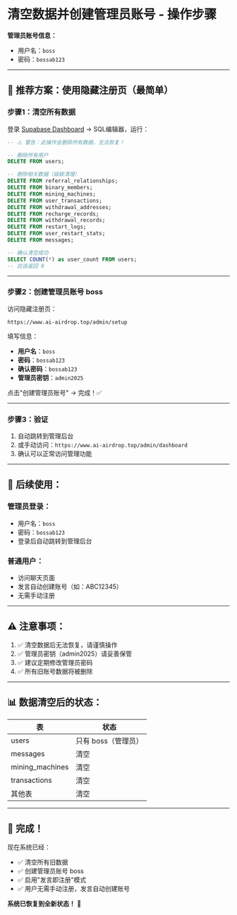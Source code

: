 # 清空数据并创建管理员账号 - 操作步骤

**管理员账号信息：**
- 用户名：`boss`
- 密码：`bossab123`

---

## 🎯 **推荐方案：使用隐藏注册页（最简单）**

### **步骤1：清空所有数据**

登录 [Supabase Dashboard](https://supabase.com/dashboard) → SQL编辑器，运行：

```sql
-- ⚠️ 警告：此操作会删除所有数据，无法恢复！

-- 删除所有用户
DELETE FROM users;

-- 删除相关数据（级联清理）
DELETE FROM referral_relationships;
DELETE FROM binary_members;
DELETE FROM mining_machines;
DELETE FROM user_transactions;
DELETE FROM withdrawal_addresses;
DELETE FROM recharge_records;
DELETE FROM withdrawal_records;
DELETE FROM restart_logs;
DELETE FROM user_restart_stats;
DELETE FROM messages;

-- 确认清空成功
SELECT COUNT(*) as user_count FROM users;
-- 应该返回 0
```

---

### **步骤2：创建管理员账号 boss**

访问隐藏注册页：
```
https://www.ai-airdrop.top/admin/setup
```

填写信息：
- **用户名**：`boss`
- **密码**：`bossab123`
- **确认密码**：`bossab123`
- **管理员密钥**：`admin2025`

点击"创建管理员账号" → 完成！✅

---

### **步骤3：验证**

1. 自动跳转到管理后台
2. 或手动访问：`https://www.ai-airdrop.top/admin/dashboard`
3. 确认可以正常访问管理功能

---

## 🔄 **后续使用：**

### **管理员登录：**
- 用户名：`boss`
- 密码：`bossab123`
- 登录后自动跳转到管理后台

### **普通用户：**
- 访问聊天页面
- 发言自动创建账号（如：ABC12345）
- 无需手动注册

---

## ⚠️ **注意事项：**

1. ✅ 清空数据后无法恢复，请谨慎操作
2. ✅ 管理员密钥（admin2025）请妥善保管
3. ✅ 建议定期修改管理员密码
4. ✅ 所有旧账号数据将被删除

---

## 📊 **数据清空后的状态：**

| 表 | 状态 |
|------|------|
| users | 只有 boss（管理员） |
| messages | 清空 |
| mining_machines | 清空 |
| transactions | 清空 |
| 其他表 | 清空 |

---

## 🎉 **完成！**

现在系统已经：
- ✅ 清空所有旧数据
- ✅ 创建管理员账号 boss
- ✅ 启用"发言即注册"模式
- ✅ 用户无需手动注册，发言自动创建账号

**系统已恢复到全新状态！** 🚀


